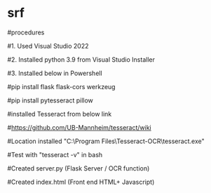 # srf

#procedures

#1. Used Visual Studio 2022

#2. Installed python 3.9 from Visual Studio Installer

#3. Installed below in Powershell

#pip install flask flask-cors werkzeug

#pip install pytesseract pillow

#installed Tesseract from below link

#https://github.com/UB-Mannheim/tesseract/wiki

#Location installed "C:\Program Files\Tesseract-OCR\tesseract.exe"

#Test with "tesseract -v" in bash

#Created server.py (Flask Server / OCR function)

#Created index.html (Front end HTML+ Javascript)
